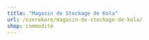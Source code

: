 ```yaml
---
title: "Magasin de Stockage de Kola"
url: /nzerekore/magasin-de-stockage-de-kola/
shop: commodité
---
```

